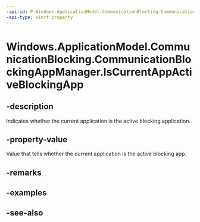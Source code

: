 ----api-id: P:Windows.ApplicationModel.CommunicationBlocking.CommunicationBlockingAppManager.IsCurrentAppActiveBlockingApp
-api-type: winrt property
---<!-- Property syntaxpublic bool IsCurrentAppActiveBlockingApp { get; }--># Windows.ApplicationModel.CommunicationBlocking.CommunicationBlockingAppManager.IsCurrentAppActiveBlockingApp## -descriptionIndicates whether the current application is the active blocking application.## -property-valueValue that tells whether the current application is the active blocking app.## -remarks## -examples## -see-also